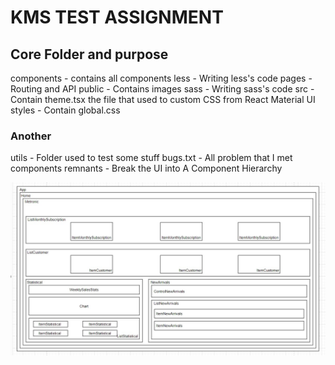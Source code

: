 # KMS TEST ASSIGNMENT

## Core Folder and purpose

components - contains all components
less - Writing less's code
pages - Routing and API
public - Contains images
sass - Writing sass's code
src - Contain theme.tsx the file that used to custom CSS from React Material UI
styles - Contain global.css

### Another

utils - Folder used to test some stuff
bugs.txt - All problem that I met
components remnants - Break the UI into A Component Hierarchy

![Drag Racing](components_remnants.jpg)
